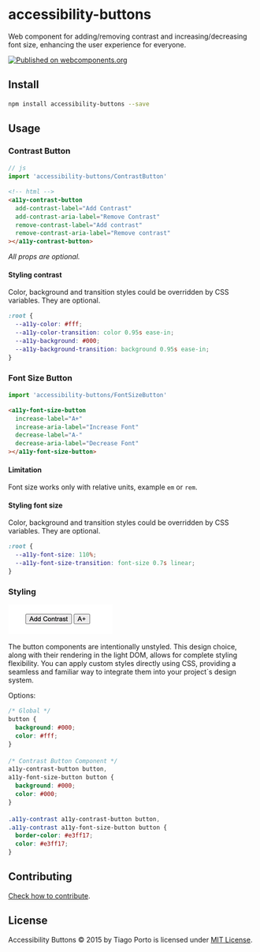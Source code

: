 # accessibility-buttons

Web component for adding/removing contrast and increasing/decreasing font size, enhancing the user experience for everyone.

[![Published on webcomponents.org](https://img.shields.io/badge/webcomponents.org-published-blue.svg?style=flat-square)](https://www.webcomponents.org/element/accessibility-buttons)

<!-- [![Coverage Status](https://img.shields.io/coverallsCoverage/github/tiagoporto/accessibility-buttons.svg?style=flat-square)](https://coveralls.io/github/tiagoporto/accessibility-buttons) -->

## Install

```bash
npm install accessibility-buttons --save
```

## Usage

### Contrast Button

```js
// js
import 'accessibility-buttons/ContrastButton'
```

```html
<!-- html -->
<a11y-contrast-button
  add-contrast-label="Add Contrast"
  add-contrast-aria-label="Remove Contrast"
  remove-contrast-label="Add contrast"
  remove-contrast-aria-label="Remove contrast"
></a11y-contrast-button>
```

_All props are optional._

#### Styling contrast

Color, background and transition styles could be overridden by CSS variables. They are optional.

```css
:root {
  --a11y-color: #fff;
  --a11y-color-transition: color 0.95s ease-in;
  --a11y-background: #000;
  --a11y-background-transition: background 0.95s ease-in;
}
```

### Font Size Button

```js
import 'accessibility-buttons/FontSizeButton'
```

```html
<a11y-font-size-button
  increase-label="A+"
  increase-aria-label="Increase Font"
  decrease-label="A-"
  decrease-aria-label="Decrease Font"
></a11y-font-size-button>
```

#### Limitation

Font size works only with relative units, example `em` or `rem`.

#### Styling font size

Color, background and transition styles could be overridden by CSS variables. They are optional.

```css
:root {
  --a11y-font-size: 110%;
  --a11y-font-size-transition: font-size 0.7s linear;
}
```

### Styling

![a11y buttons](./docs/a11y-buttons.png)

The button components are intentionally unstyled. This design choice, along with their rendering in the light DOM, allows for complete styling flexibility. You can apply custom styles directly using CSS, providing a seamless and familiar way to integrate them into your project`s design system.

Options:

```css
/* Global */
button {
  background: #000;
  color: #fff;
}

/* Contrast Button Component */
a11y-contrast-button button,
a11y-font-size-button button {
  background: #000;
  color: #000;
}

.a11y-contrast a11y-contrast-button button,
.a11y-contrast a11y-font-size-button button {
  border-color: #e3ff17;
  color: #e3ff17;
}
```

## Contributing

[Check how to contribute](https://github.com/tiagoporto/.github/blob/main/CONTRIBUTING.md).

## License

Accessibility Buttons © 2015 by Tiago Porto is licensed under [MIT License](LICENSE).
